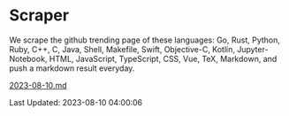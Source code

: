 # Scraper

We scrape the github trending page of these languages: Go, Rust, Python, Ruby, C++, C, Java, Shell, Makefile, Swift, Objective-C, Kotlin, Jupyter-Notebook, HTML, JavaScript, TypeScript, CSS, Vue, TeX, Markdown, and push a markdown result everyday.

[2023-08-10.md](https://github.com/yangwenmai/github-trending-backup/blob/master/2023-08-10.md)

Last Updated: 2023-08-10 04:00:06